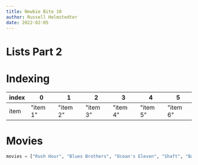```yaml
--- 
title: Newbie Bite 10
author: Russell Helmstedter
date: 2022-02-05
--- 
```


# Lists Part 2

# Indexing

| index | 0        | 1        | 2        | 3        | 4        | 5        |
|-------|----------|----------|----------|----------|----------|----------|
| item  | "item 1" | "item 2" | "item 3" | "item 4" | "item 5" | "item 6" |

# Movies

```python
movies = ["Rush Hour", "Blues Brothers", "Ocean's Eleven", "Shaft", "Back to the Future"]
```
